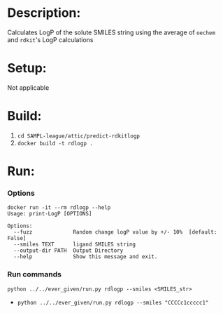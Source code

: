 # Description:
Calculates LogP of the solute SMILES string using the average of `oechem` and `rdkit`'s LogP calculations

# Setup:
Not applicable


# Build:
1. `cd SAMPL-league/attic/predict-rdkitlogp`
2. `docker build -t rdlogp .`


# Run:
### Options
```
docker run -it --rm rdlogp --help
Usage: print-LogP [OPTIONS]

Options:
  --fuzz             Random change logP value by +/- 10%  [default: False]
  --smiles TEXT      ligand SMILES string
  --output-dir PATH  Output Directory
  --help             Show this message and exit.
```
### Run commands
`python ../../ever_given/run.py rdlogp --smiles <SMILES_str>`
* `python ../../ever_given/run.py rdlogp --smiles "CCCCc1ccccc1"`
